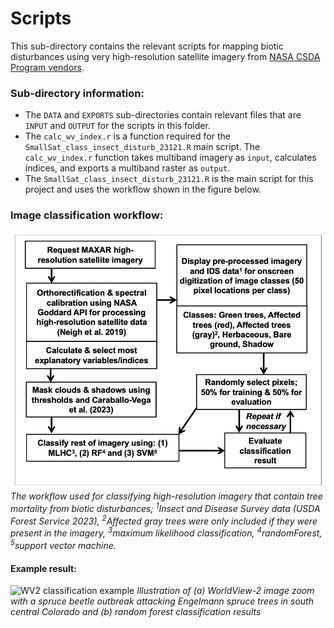 # Scripts

This sub-directory contains the relevant scripts for mapping biotic disturbances using very high-resolution satellite imagery from [NASA CSDA Program vendors](https://www.earthdata.nasa.gov/esds/csda). 

### Sub-directory information:
* The `DATA` and `EXPORTS` sub-directories contain relevant files that are `INPUT` and `OUTPUT` for the scripts in this folder.
* The `calc_wv_index.r` is a function required for the `SmallSat_class_insect_disturb_23121.R` main script. The `calc_wv_index.r` function takes multiband imagery as `input`, calculates indices, and exports a multiband raster as `output`.
* The `SmallSat_class_insect_disturb_23121.R` is the main script for this project and uses the workflow shown in the figure below.

### Image classification workflow:

![Image classification workflow](../docs/ProjectWorkflow.png)  
*The workflow used for classifying high-resolution imagery that contain tree mortality from biotic disturbances; <sup>1</sup>Insect and Disease Survey data (USDA Forest Service 2023), <sup>2</sup>Affected gray trees were only included if they were present in the imagery, <sup>3</sup>maximum likelihood classification, <sup>4</sup>randomForest, <sup>5</sup>support vector machine.*

#### Example result:

![WV2 classification example](../docs/WVClassifExample.png)
*Illustration of (a) WorldView-2 image zoom with a spruce beetle outbreak attacking Engelmann spruce trees in south central Colorado and (b) random forest classification results*
